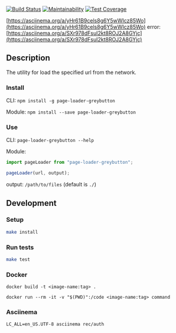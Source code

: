 [![Build Status][build-badge]][build]
[![Maintainability](https://api.codeclimate.com/v1/badges/fe40266f9b08c4ed400b/maintainability)](https://codeclimate.com/github/greybutton/project-lvl3-s334/maintainability)
[![Test Coverage](https://api.codeclimate.com/v1/badges/fe40266f9b08c4ed400b/test_coverage)](https://codeclimate.com/github/greybutton/project-lvl3-s334/test_coverage)

[build-badge]: https://img.shields.io/travis/greybutton/project-lvl3-s334.svg?style=flat-square
[build]: https://travis-ci.org/greybutton/project-lvl3-s334

[https://asciinema.org/a/yHr61B9cels8g6Y5wWIcz85Wo](https://asciinema.org/a/yHr61B9cels8g6Y5wWIcz85Wo)
error: [https://asciinema.org/a/SXr978dFsuI2kt8ROJ2A8GYjc](https://asciinema.org/a/SXr978dFsuI2kt8ROJ2A8GYjc)

## Description

The utility for load the specified url from the network.

### Install

CLI: `npm install -g page-loader-greybutton`

Module: `npm install --save page-loader-greybutton`

### Use

CLI: `page-loader-greybutton --help`

Module:

```js
import pageLoader from "page-loader-greybutton";

pageLoader(url, output);
```

output: `/path/to/files` (default is `./`)

## Development

### Setup

```sh
make install
```

### Run tests

```sh
make test
```

### Docker

```
docker build -t <image-name:tag> .
```

```
docker run --rm -it -v "$(PWD)":/code <image-name:tag> command
```

### Asciinema

```
LC_ALL=en_US.UTF-8 asciinema rec/auth
```
